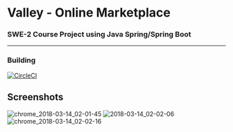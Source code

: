 # Valley - Online Marketplace
### SWE-2 Course Project using Java Spring/Spring Boot
----------------------------------------

### Building

[![CircleCI](https://circleci.com/gh/SherifAbdlNaby/SWE-2-spring-boot-web-app.svg?style=svg)](https://circleci.com/gh/SherifAbdlNaby/SWE-2-spring-boot-web-app)


## Screenshots

![chrome_2018-03-14_02-01-45](https://user-images.githubusercontent.com/16992394/37376205-f42da13c-272b-11e8-9b5b-f5d17e15cb46.png)
![2018-03-14_02-02-06](https://user-images.githubusercontent.com/16992394/37376206-f454dc98-272b-11e8-870c-9694bd1b1ad7.png)
![chrome_2018-03-14_02-02-16](https://user-images.githubusercontent.com/16992394/37376207-f47f1058-272b-11e8-9a61-9933f174a58e.png)
